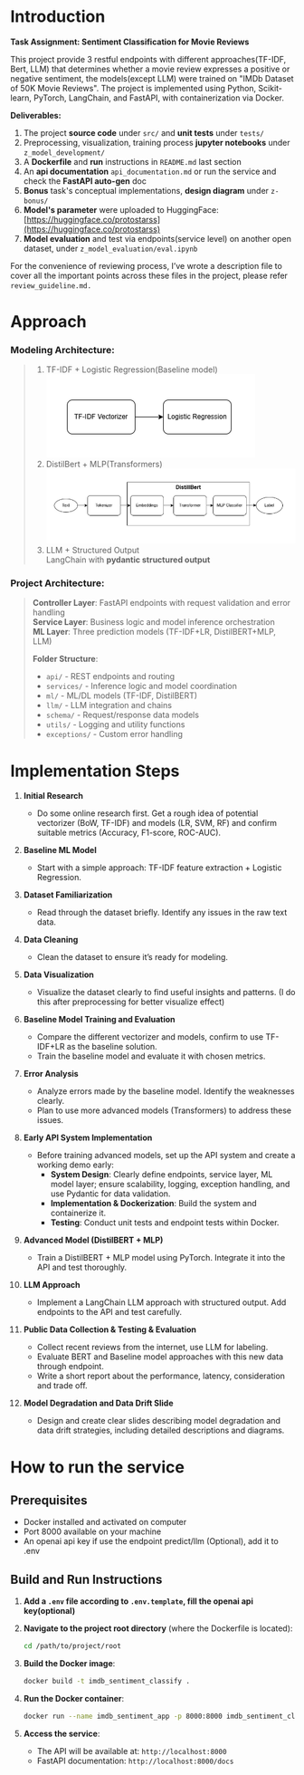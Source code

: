 # Introduction

**Task Assignment: Sentiment Classification for Movie Reviews**

This project provide 3 restful endpoints with different approaches(TF-IDF, Bert, LLM) that determines whether a movie review expresses a positive or negative sentiment, the models(except LLM) were trained on "IMDb Dataset of 50K Movie Reviews".
The project is implemented using Python, Scikit-learn, PyTorch, LangChain, and FastAPI, with containerization via Docker.

**Deliverables:**

1. The project **source code** under `src/` and **unit tests** under `tests/`
2. Preprocessing, visualization, training process **jupyter notebooks** under `z_model_development/`
3. A **Dockerfile** and **run** instructions in `README.md` last section
4. An **api documentation** `api_documentation.md` or run the service and check the **FastAPI auto-gen** doc
5. **Bonus** task's conceptual implementations, **design diagram** under `z-bonus/`
6. **Model's parameter** were uploaded to HuggingFace: [https://huggingface.co/protostarss](https://huggingface.co/protostarss)
7. **Model evaluation** and test via endpoints(service level) on another open dataset, under `z_model_evaluation/eval.ipynb`

For the convenience of reviewing process, I’ve wrote a description file to cover all the important points across these files in the project, please refer `review_guideline.md.`

# Approach

### **Modeling Architecture:**
> 1. TF-IDF + Logistic Regression(Baseline model)  
> ![Baseline](./z_model_development/imgs/TFIDFLRClassifier.png)
> 2. DistilBert + MLP(Transformers)  
> ![Transformers](./z_model_development/imgs/BertClassifier.png)
> 3. LLM + Structured Output  
> LangChain with **pydantic structured output**

### **Project Architecture:**  
> **Controller Layer**: FastAPI endpoints with request validation and error handling  
> **Service Layer**: Business logic and model inference orchestration  
> **ML Layer**: Three prediction models (TF-IDF+LR, DistilBERT+MLP, LLM)  
> 
> **Folder Structure**:  
> - `api/` - REST endpoints and routing  
> - `services/` - Inference logic and model coordination  
> - `ml/` - ML/DL models (TF-IDF, DistilBERT)  
> - `llm/` - LLM integration and chains  
> - `schema/` - Request/response data models  
> - `utils/` - Logging and utility functions  
> - `exceptions/` - Custom error handling  


# Implementation Steps

1. **Initial Research**

   - Do some online research first. Get a rough idea of potential vectorizer (BoW, TF-IDF) and models (LR, SVM, RF) and confirm suitable metrics (Accuracy, F1-score, ROC-AUC).

2. **Baseline ML Model**

   - Start with a simple approach: TF-IDF feature extraction + Logistic Regression.

3. **Dataset Familiarization**

   - Read through the dataset briefly. Identify any issues in the raw text data.

4. **Data Cleaning**

   - Clean the dataset to ensure it’s ready for modeling.

5. **Data Visualization**

   - Visualize the dataset clearly to find useful insights and patterns. (I do this after preprocessing for better visualize effect)

6. **Baseline Model Training and Evaluation**

   - Compare the different vectorizer and models, confirm to use TF-IDF+LR as the baseline solution.
   - Train the baseline model and evaluate it with chosen metrics.

7. **Error Analysis**

   - Analyze errors made by the baseline model. Identify the weaknesses clearly.
   - Plan to use more advanced models (Transformers) to address these issues.

8. **Early API System Implementation**

   - Before training advanced models, set up the API system and create a working demo early:
     - **System Design**: Clearly define endpoints, service layer, ML model layer; ensure scalability, logging, exception handling, and use Pydantic for data validation.
     - **Implementation & Dockerization**: Build the system and containerize it.
     - **Testing**: Conduct unit tests and endpoint tests within Docker.

9. **Advanced Model (DistilBERT + MLP)**

   - Train a DistilBERT + MLP model using PyTorch. Integrate it into the API and test thoroughly.

10. **LLM Approach**

    - Implement a LangChain LLM approach with structured output. Add endpoints to the API and test carefully.

11. **Public Data Collection & Testing & Evaluation**

    - Collect recent reviews from the internet, use LLM for labeling.
    - Evaluate BERT and Baseline model approaches with this new data through endpoint.
    - Write a short report about the performance, latency, consideration and trade off.

12. **Model Degradation and Data Drift Slide**

    - Design and create clear slides describing model degradation and data drift strategies, including detailed descriptions and diagrams.


# How to run the service

## Prerequisites
- Docker installed and activated on computer
- Port 8000 available on your machine
- An openai api key if use the endpoint predict/llm (Optional), add it to .env

## Build and Run Instructions

1. **Add a `.env` file according to `.env.template`, fill the openai api key(optional)**

2. **Navigate to the project root directory** (where the Dockerfile is located):
   ```bash
   cd /path/to/project/root
   ```

3. **Build the Docker image**:
   ```bash
   docker build -t imdb_sentiment_classify .
   ```

4. **Run the Docker container**:
   ```bash
   docker run --name imdb_sentiment_app -p 8000:8000 imdb_sentiment_classify
   ```

5. **Access the service**:
   - The API will be available at: `http://localhost:8000`
   - FastAPI documentation: `http://localhost:8000/docs`
